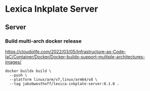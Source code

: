# Lexica Inkplate Server

## Server

### Build multi-arch docker release

https://cloudolife.com/2022/03/05/Infrastructure-as-Code-IaC/Container/Docker/Docker-buildx-support-multiple-architectures-images/

```
docker buildx build \
  --push \
  --platform linux/arm/v7,linux/arm64/v8 \
  --tag jakobwesthoff/lexica-inkplate-server:0.1.0 .
```
